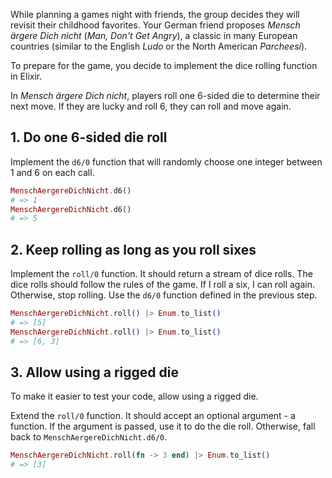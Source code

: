 While planning a games night with friends, the group decides they will revisit their childhood favorites. Your German friend proposes _Mensch ärgere Dich nicht_ (_Man, Don't Get Angry_), a classic in many European countries (similar to the English _Ludo_ or the North American _Parcheesi_).

To prepare for the game, you decide to implement the dice rolling function in Elixir.

In _Mensch ärgere Dich nicht_, players roll one 6-sided die to determine their next move. If they are lucky and roll 6, they can roll and move again.

## 1. Do one 6-sided die roll

Implement the `d6/0` function that will randomly choose one integer between 1 and 6 on each call.

```elixir
MenschAergereDichNicht.d6()
# => 1
MenschAergereDichNicht.d6()
# => 5
```

## 2. Keep rolling as long as you roll sixes

Implement the `roll/0` function. It should return a stream of dice rolls. The dice rolls should follow the rules of the game. If I roll a six, I can roll again. Otherwise, stop rolling. Use the `d6/0` function defined in the previous step.

```elixir
MenschAergereDichNicht.roll() |> Enum.to_list()
# => [5]
MenschAergereDichNicht.roll() |> Enum.to_list()
# => [6, 3]
```

## 3. Allow using a rigged die

To make it easier to test your code, allow using a rigged die.

Extend the `roll/0` function. It should accept an optional argument - a function. If the argument is passed, use it to do the die roll. Otherwise, fall back to `MenschAergereDichNicht.d6/0`.

```elixir
MenschAergereDichNicht.roll(fn -> 3 end) |> Enum.to_list()
# => [3]
```
